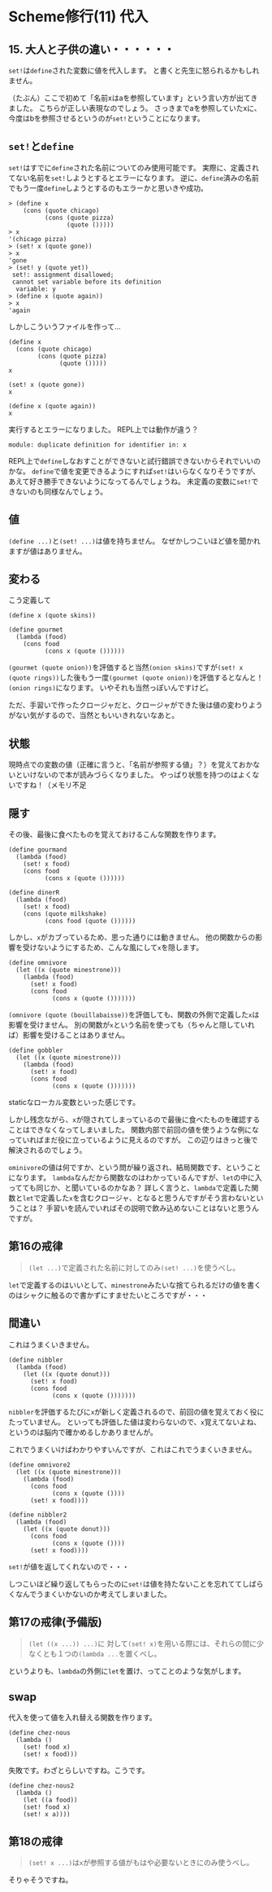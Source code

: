 # Scheme修行(11) 代入

## 15. 大人と子供の違い・・・・・・

`set!`は`define`された変数に値を代入します。
と書くと先生に怒られるかもしれません。

（たぶん）ここで初めて「名前xはaを参照しています」という言い方が出てきました。
こちらが正しい表現なのでしょう。
さっきまでaを参照していたxに、今度はbを参照させるというのが`set!`ということになります。

## `set!`と`define`

`set!`はすでに`define`された名前についてのみ使用可能です。
実際に、定義されてない名前を`set!`しようとするとエラーになります。
逆に、`define`済みの名前でもう一度`define`しようとするのもエラーかと思いきや成功。

```
> (define x
    (cons (quote chicago)
          (cons (quote pizza)
                (quote ()))))
> x
'(chicago pizza)
> (set! x (quote gone))
> x
'gone
> (set! y (quote yet))
 set!: assignment disallowed;
 cannot set variable before its definition
  variable: y
> (define x (quote again))
> x
'again
```

しかしこういうファイルを作って...

```
(define x
  (cons (quote chicago)
        (cons (quote pizza)
              (quote ()))))
x

(set! x (quote gone))
x

(define x (quote again))
x
```

実行するとエラーになりました。
REPL上では動作が違う？

```
module: duplicate definition for identifier in: x
```

REPL上で`define`しなおすことができないと試行錯誤できないからそれでいいのかな。
`define`で値を変更できるようにすれば`set!`はいらなくなりそうですが、あえて好き勝手できないようになってるんでしょうね。
未定義の変数に`set!`できないのも同様なんでしょう。

## 値

`(define ...)`と`(set! ...)`は値を持ちません。
なぜかしつこいほど値を聞かれますが値はありません。

## 変わる

こう定義して

```
(define x (quote skins))

(define gourmet
  (lambda (food)
    (cons food
          (cons x (quote ())))))
```

`(gourmet (quote onion))`を評価すると当然`(onion skins)`ですが`(set! x (quote rings))`した後もう一度`(gourmet (quote onion))`を評価するとなんと！`(onion rings)`になります。
いやそれも当然っぽいんですけど。

ただ、手習いで作ったクロージャだと、クロージャができた後は値の変わりようがない気がするので、当然ともいいきれないなあと。

## 状態

現時点での変数の値（正確に言うと、「名前が参照する値」？）を覚えておかないといけないので本が読みづらくなりました。
やっぱり状態を持つのはよくないですね！（メモリ不足

## 隠す

その後、最後に食べたものを覚えておけるこんな関数を作ります。

```
(define gourmand
  (lambda (food)
    (set! x food)
    (cons food
          (cons x (quote ())))))

(define dinerR
  (lambda (food)
    (set! x food)
    (cons (quote milkshake)
          (cons food (quote ())))))
```

しかし、`x`がカブっているため、思った通りには動きません。
他の関数からの影響を受けないようにするため、こんな風にして`x`を隠します。

```
(define omnivore
  (let ((x (quote minestrone)))
    (lambda (food)
      (set! x food)
      (cons food
            (cons x (quote ()))))))
```

`(omnivore (quote (bouillabaisse))`を評価しても、関数の外側で定義した`x`は影響を受けません。
別の関数が`x`という名前を使っても（ちゃんと隠していれば）影響を受けることはありません。

```
(define gobbler
  (let ((x (quote minestrone)))
    (lambda (food)
      (set! x food)
      (cons food
            (cons x (quote ()))))))
```

staticなローカル変数といった感じです。

しかし残念ながら、`x`が隠されてしまっているので最後に食べたものを確認することはできなくなってしまいました。
関数内部で前回の値を使うような例になっていればまだ役に立っているように見えるのですが。
この辺りはきっと後で解決されるのでしょう。

`ominivore`の値は何ですか、という問が繰り返され、結局関数です、ということになります。
`lambda`なんだから関数なのはわかっているんですが、`let`の中に入ってても同じか、と聞いているのかなあ？
詳しく言うと、`lambda`で定義した関数と`let`で定義した`x`を含むクロージャ、となると思うんですがそう言わないということは？
手習いを読んでいればその説明で飲み込めないことはないと思うんですが。

## 第16の戒律

> `(let ...)`で定義された名前に対してのみ`(set! ...)`を使うべし。

`let`で定義するのはいいとして、`minestrone`みたいな捨てられるだけの値を書くのはシャクに触るので書かずにすませたいところですが・・・

## 間違い

これはうまくいきません。

```
(define nibbler
  (lambda (food)
    (let ((x (quote donut)))
      (set! x food)
      (cons food
            (cons x (quote ()))))))
```

`nibbler`を評価するたびに`x`が新しく定義されるので、前回の値を覚えておく役にたっていません。
といっても評価した値は変わらないので、`x`覚えてないよね、というのは脳内で確かめるしかありませんが。

これでうまくいけばわかりやすいんですが、これはこれでうまくいきません。

```
(define omnivore2
  (let ((x (quote minestrone)))
    (lambda (food)
      (cons food
            (cons x (quote ())))
      (set! x food))))

(define nibbler2
  (lambda (food)
    (let ((x (quote donut)))
      (cons food
            (cons x (quote ())))
      (set! x food))))
```

`set!`が値を返してくれないので・・・

しつこいほど繰り返してもらったのに`set!`は値を持たないことを忘れててしばらくなんでうまくいかないのか考えてしまいました。

## 第17の戒律(予備版)

> `(let ((x ...)) ...)`に 対して`(set! x)`を用いる際には、それらの間に少なくとも１つの`(lambda ...`を置くべし。

というよりも、`lambda`の外側に`let`を置け、ってことのような気がします。

## swap

代入を使って値を入れ替える関数を作ります。

```
(define chez-nous
  (lambda ()
    (set! food x)
    (set! x food)))
```

失敗です。わざとらしいですね。こうです。

```
(define chez-nous2
  (lambda ()
    (let ((a food))
    (set! food x)
    (set! x a))))
```

## 第18の戒律

> `(set! x ...)`は`x`が参照する値がもはや必要ないときにのみ使うべし。

そりゃそうですね。